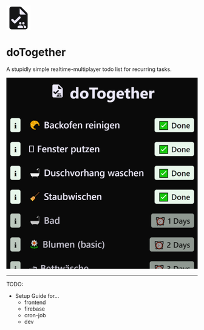 <img src="./static/favicon.svg" width="64" height="64" alt="" />

# doTogether

A stupidly simple realtime-multiplayer todo list for recurring tasks.

![A screenshot of the app. It displays a list of household tasks.](./screenshot.png)

---

TODO:

- Setup Guide for...
  - frontend
  - firebase
  - cron-job
  - dev
